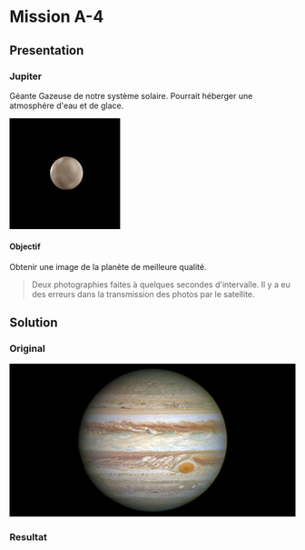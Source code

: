 # Mission A-4

## Presentation

### Jupiter

Géante Gazeuse de notre système solaire.
Pourrait héberger une atmosphére d'eau et de glace.

![Jupiter](img/Ceres.jpg)

#### Objectif 

Obtenir une image de la planète de meilleure qualité.
> Deux photographies faites à quelques secondes d'intervalle. Il y a eu des erreurs dans la transmission des photos par le satellite. 

## Solution

### Original

![Original](img/jupiter.jpg)

### Resultat